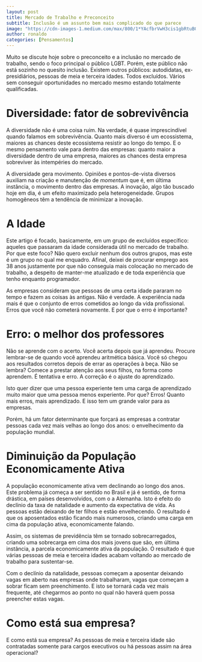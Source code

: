 ```yaml
---
layout: post
title: Mercado de Trabalho e Preconceito
subtitle: Inclusão é um assunto bem mais complicado do que parece
image: "https://cdn-images-1.medium.com/max/800/1*YAcfbrVwH3cis1gbRtuBGw.jpeg"
author: ronaldo
categories: [Pensamentos]
---
```


Muito se discute hoje sobre o preconceito e a inclusão no mercado de trabalho,
sendo o foco principal o público LGBT. Porém, este público não está sozinho no
quesito inclusão. Existem outros públicos: autodidatas, ex-presidiários, pessoas
de meia e terceira idades. Todos excluídos. Vários sem conseguir oportunidades
no mercado mesmo estando totalmente qualificadas.

# Diversidade: fator de sobrevivência

A diversidade não é uma coisa ruim. Na verdade, é quase imprescindível quando
falamos em sobrevivência. Quanto mais diverso é um ecossistema, maiores as
chances deste ecossistema resistir ao longo do tempo. E o mesmo pensamento vale
para dentro das empresas: quanto maior a diversidade dentro de uma empresa,
maiores as chances desta empresa sobreviver às intempéries do mercado.

A diversidade gera movimento. Opiniões e pontos-de-vista diversos auxiliam na
criação e manutenção de *momentum* que é, em última instância, o movimento
dentro das empresas. A inovação, algo tão buscado hoje em dia, é um efeito
maximizado pela heterogeneidade. Grupos homogêneos têm a tendência de minimizar
a inovação.

# A Idade

Este artigo é focado, basicamente, em um grupo de excluídos específico: aqueles
que passaram da idade considerada útil no mercado de trabalho. Por que este
foco? Não quero excluir nenhum dos outros grupos, mas este é um grupo no qual me
enquadro. Afinal, deixei de procurar emprego aos 38 anos justamente por que não
conseguia mais colocação no mercado de trabalho, a despeito de manter-me
atualizado e de toda experiência que tenho enquanto programador.

As empresas consideram que pessoas de uma certa idade pararam no tempo e fazem
as coisas às antigas. Não é verdade. A experiência nada mais é que o conjunto de
erros cometidos ao longo da vida profissional. Erros que você não cometerá
novamente. E por que o erro é importante?

# Erro: o melhor dos professores

Não se aprende com o acerto. Você acerta depois que já aprendeu. Procure
lembrar-se de quando você aprendeu aritmética básica. Você só chegou aos
resultados corretos depois de errar as operações à beça. Não se lembra? Comece a
prestar atenção aos seus filhos, na forma como aprendem. É tentativa e erro. A
correção é o ajuste do aprendizado.

Isto quer dizer que uma pessoa experiente tem uma carga de aprendizado muito
maior que uma pessoa menos experiente. Por que? Erros! Quanto mais erros, mais
aprendizado. E isso tem um grande valor para as empresas.

Porém, há um fator determinante que forçará as empresas a contratar pessoas cada
vez mais velhas ao longo dos anos: o envelhecimento da população mundial.

# Diminuição da População Economicamente Ativa

A população economicamente ativa vem declinando ao longo dos anos. Este problema
já começa a ser sentido no Brasil e já é sentido, de forma drástica, em países
desenvolvidos, com o a Alemanha. Isto é efeito do declínio da taxa de natalidade
e aumento da expectativa de vida. As pessoas estão deixando de ter filhos e
estão envelhecendo. O resultado é que os aposentados estão ficando mais
numerosos, criando uma carga em cima da população ativa, economicamente falando.

Assim, os sistemas de previdência têm se tornado sobrecarregados, criando uma
sobrecarga em cima dos mais jovens que são, em última instância, a parcela
economicamente ativa da população. O resultado é que várias pessoas de meia e
terceira idades acabam voltando ao mercado de trabalho para sustentar-se.

Com o declínio da natalidade, pessoas começam a aposentar deixando vagas em
aberto nas empresas onde trabalharam, vagas que começam a sobrar ficam sem
preenchimento. E isto se tornará cada vez mais frequente, até chegarmos ao ponto
no qual não haverá quem possa preencher estas vagas.

# Como está sua empresa?

E como está sua empresa? As pessoas de meia e terceira idade são contratadas
somente para cargos executivos ou há pessoas assim na área operacional?
